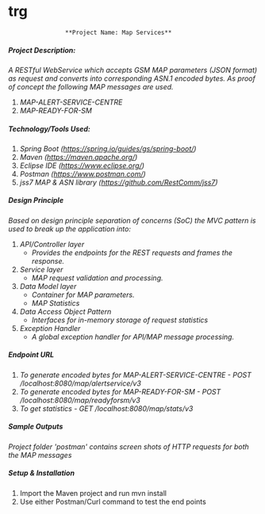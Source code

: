 # trg
                    **Project Name: Map Services** 
##### Project Description: 
*A RESTful WebService which accepts GSM MAP parameters (JSON format) as request and converts into corresponding ASN.1 encoded bytes. As proof of concept the following MAP messages are used.*
1. *MAP-ALERT-SERVICE-CENTRE*
2. *MAP-READY-FOR-SM*

##### Technology/Tools Used:
1. *Spring Boot (https://spring.io/guides/gs/spring-boot/)*
2. *Maven (https://maven.apache.org/)*
3. *Eclipse IDE (https://www.eclipse.org/)*
4. *Postman (https://www.postman.com/)*
5. *jss7 MAP & ASN library (https://github.com/RestComm/jss7)*

##### Design Principle
*Based on design principle separation of concerns (SoC) the MVC pattern is used to break up the application into:*
1. *API/Controller layer*
   - *Provides the endpoints for the REST requests and frames the response.*
2. *Service layer*
   - *MAP request validation and processing.*
3. *Data Model layer*
   - *Container for MAP parameters.*
   - *MAP Statistics*
4. *Data Access Object Pattern*
   - *Interfaces for in-memory storage of request statistics*
5. *Exception Handler*
   - *A global exception handler for API/MAP message processing.*
   
 ##### Endpoint URL 
 1.  *To generate encoded bytes for MAP-ALERT-SERVICE-CENTRE - 
    POST /localhost:8080/map/alertservice/v3*
 2.  *To generate encoded bytes for MAP-READY-FOR-SM - 
     POST /localhost:8080/map/readyforsm/v3*
 3.  *To get statistics - 
    GET /localhost:8080/map/stats/v3*

 ##### Sample Outputs
 *Project folder 'postman' contains screen shots of HTTP requests for both the MAP messages*
 
 ##### Setup & Installation
 1. Import the Maven project and run  mvn install
 2. Use either Postman/Curl command to test the end points 

 
